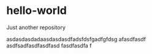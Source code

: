 # hello-world
Just another repository

asdasdasdadaasdasdasdfadsfdsfgadfgfdsg
afasdfasdf
asdfsadfasdfasdfasd
fasdfasdfa
f
